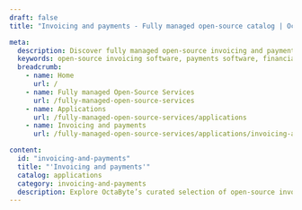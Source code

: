 ```yaml
---
draft: false
title: "Invoicing and payments - Fully managed open-source catalog | OctaByte.io"

meta:
  description: Discover fully managed open-source invoicing and payments software on OctaByte, with hassle-free installation, updates, and support.
  keywords: open-source invoicing software, payments software, financial management tools, managed invoicing services, OctaByte invoicing solutions, automated invoicing, business financial tools, open-source payments management, invoicing platform, payment processing software
  breadcrumb:
    - name: Home
      url: /
    - name: Fully managed Open-Source Services
      url: /fully-managed-open-source-services
    - name: Applications
      url: /fully-managed-open-source-services/applications
    - name: Invoicing and payments
      url: /fully-managed-open-source-services/applications/invoicing-and-payments

content:
  id: "invoicing-and-payments"
  title: "'Invoicing and payments'"
  catalog: applications
  category: invoicing-and-payments
  description: Explore OctaByte’s curated selection of open-source invoicing and payments software, designed to simplify financial management for your business. Our platform takes care of the heavy lifting by managing installation, backups, updates, support, and maintenance, so you can focus on what truly matters—running your business. With our fully managed services, you gain access to powerful, flexible, and cost-effective tools to streamline invoicing, payments, and other financial processes. Start your journey with a 7-day free trial and experience seamless financial management tailored to your needs.
---
```

